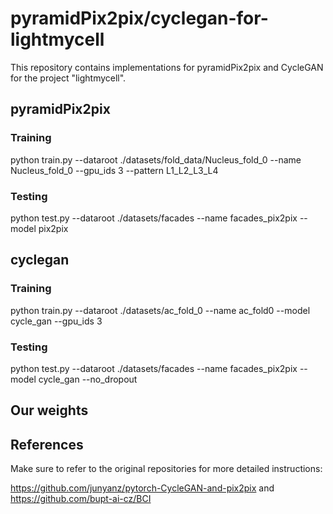 # pyramidPix2pix/cyclegan-for-lightmycell

This repository contains implementations for pyramidPix2pix and CycleGAN for the project "lightmycell".

## pyramidPix2pix

### Training

python train.py --dataroot ./datasets/fold_data/Nucleus_fold_0 --name Nucleus_fold_0 --gpu_ids 3 --pattern L1_L2_L3_L4

### Testing
python test.py --dataroot ./datasets/facades --name facades_pix2pix --model pix2pix


## cyclegan

### Training

python train.py --dataroot ./datasets/ac_fold_0 --name ac_fold0 --model cycle_gan --gpu_ids 3


### Testing
python test.py --dataroot ./datasets/facades --name facades_pix2pix --model cycle_gan --no_dropout

## Our weights

## References
Make sure to refer to the original repositories for more detailed instructions:

https://github.com/junyanz/pytorch-CycleGAN-and-pix2pix and https://github.com/bupt-ai-cz/BCI

